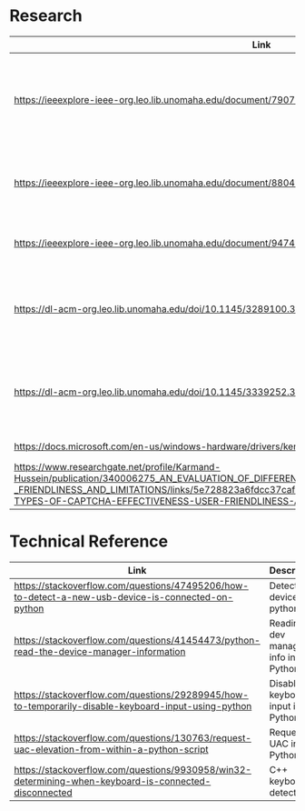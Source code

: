 # Research 
|Link  | Description     | 
|-------------------|------------|
| https://ieeexplore-ieee-org.leo.lib.unomaha.edu/document/7907004 | USBCheckIn: Preventing BadUSB attacks by forcing human-device interaction |
| https://ieeexplore-ieee-org.leo.lib.unomaha.edu/document/8804730 | Spyduino: Arduino as a HID Exploiting the BadUSB Vulnerability |
| https://ieeexplore-ieee-org.leo.lib.unomaha.edu/document/9474274 | BADUSB-C: Revisiting BadUSB with Type-C |
| https://dl-acm-org.leo.lib.unomaha.edu/doi/10.1145/3289100.3289121 | Making Whitelisting-Based Defense Work Against BadUSB | 
| https://dl-acm-org.leo.lib.unomaha.edu/doi/10.1145/3339252.3339268 | Using Context and Provenance to defend against USB-borne attacks |
| https://docs.microsoft.com/en-us/windows-hardware/drivers/kernel/introduction-to-plug-and-play | Introduction to PnP |
| https://www.researchgate.net/profile/Karmand-Hussein/publication/340006275_AN_EVALUATION_OF_DIFFERENT_TYPES_OF_CAPTCHA_EFFECTIVENESS_USER-_FRIENDLINESS_AND_LIMITATIONS/links/5e728823a6fdcc37caf62ccf/AN-EVALUATION-OF-DIFFERENT-TYPES-OF-CAPTCHA-EFFECTIVENESS-USER-FRIENDLINESS-AND-LIMITATIONS.pdf | Captcha effectivness |
# Technical Reference
|Link  | Description     | 
|-------------------|------------|
| https://stackoverflow.com/questions/47495206/how-to-detect-a-new-usb-device-is-connected-on-python | Detecting devices in python |
| https://stackoverflow.com/questions/41454473/python-read-the-device-manager-information | Reading dev manager info in Python |
| https://stackoverflow.com/questions/29289945/how-to-temporarily-disable-keyboard-input-using-python | Disabling keyboard input in Python | 
| https://stackoverflow.com/questions/130763/request-uac-elevation-from-within-a-python-script | Requesting UAC in Python | 
| https://stackoverflow.com/questions/9930958/win32-determining-when-keyboard-is-connected-disconnected | C++ keyboard detection | 
